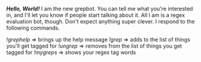 ***Hello, World!***
I am the new grepbot. You can tell me what you're interested in, and I'll let you know if people start talking about it. All I am is a regex evaluation bot, though. Don't expect anything super clever. I respond to the following commands.

_!grephelp_ => brings up the help message
_!grep <regex>_ => adds <regex> to the list of things you'll get tagged for
_!ungrep <regex>_ => removes <regex> from the list of things you get tagged for
_!mygreps_ => shows your regex tag words
